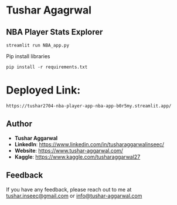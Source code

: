 # Tushar Agagrwal
## NBA Player Stats Explorer
```
streamlit run NBA_app.py
```
 Pip install libraries
```
pip install -r requirements.txt
```
 # Deployed Link:
 ```
https://tushar2704-nba-player-app-nba-app-b0r5my.streamlit.app/
 ```

## Author

- <b>Tushar Aggarwal</b>
- <b>LinkedIn</b>: https://www.linkedin.com/in/tusharaggarwalinseec/
- <b>Website</b>: https://www.tushar-aggarwal.com/
- <b>Kaggle</b>: https://www.kaggle.com/tusharaggarwal27



## Feedback

If you have any feedback, please reach out to me at tushar.inseec@gmail.com or info@tushar-aggarwal.com
